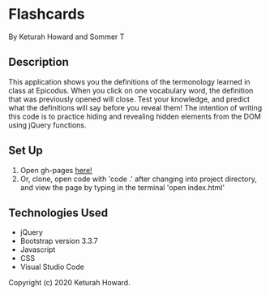 # Flashcards
By Keturah Howard and Sommer T

## Description
This application shows you the definitions of the termonology learned in class at Epicodus. When you click on one vocabulary word, the definition that was previously opened will close. Test your knowledge, and predict what the definitions will say before you reveal them! The intention of writing this code is to practice hiding and revealing hidden elements from the DOM using jQuery functions.

## Set Up
1. Open gh-pages [here!](https://keturahdev.github.io/Flashcards/)
2. Or, clone, open code with 'code .' after changing into project directory, and view the page by typing in the terminal 'open index.html'

## Technologies Used
* jQuery
* Bootstrap version 3.3.7
* Javascript
* CSS
* Visual Studio Code

Copyright (c) 2020 Keturah Howard.
